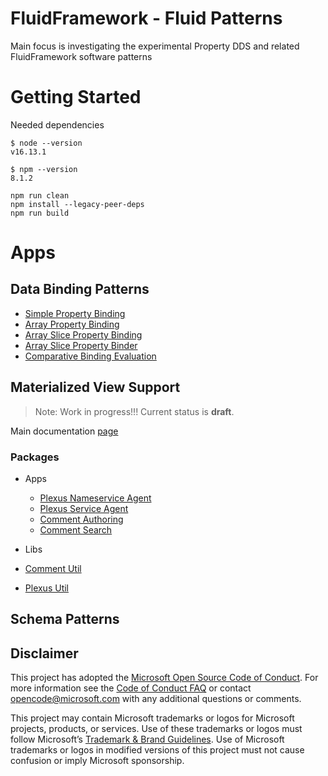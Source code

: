# FluidFramework - Fluid Patterns

Main focus is investigating the experimental Property DDS and related FluidFramework software patterns


# Getting Started

Needed dependencies
```
$ node --version
v16.13.1

$ npm --version
8.1.2
```

```
npm run clean
npm install --legacy-peer-deps
npm run build
```

# Apps

## Data Binding Patterns

- [Simple Property Binding](./apps/simple-property-binding/) 
- [Array Property Binding](./apps/array-property-binding/)
- [Array Slice Property Binding](./apps/array-slice-property-binding/) 
- [Array Slice Property Binder](./apps/array-slice-property-binder/) 
- [Comparative Binding Evaluation](./apps/dynamic-property-comparative/) 

## Materialized View Support

>Note: Work in progress!!! Current status is __draft__.

Main documentation [page](./apps/comment-authoring/README.md)

### Packages

- Apps
  - [Plexus Nameservice Agent](./apps/plexus-nameservice-agent/)
  - [Plexus Service Agent](./apps/plexus-service-agent/)
  - [Comment Authoring](./apps/comment-authoring/)
  - [Comment Search](./apps/comment-search/)

- Libs
 - [Comment Util](./libs/comment-util/)
 - [Plexus Util](./libs/plexus-util/)

## Schema Patterns

## Disclaimer

This project has adopted the [Microsoft Open Source Code of Conduct](https://opensource.microsoft.com/codeofconduct/).
For more information see the [Code of Conduct FAQ](https://opensource.microsoft.com/codeofconduct/faq/) or contact
[opencode@microsoft.com](mailto:opencode@microsoft.com) with any additional questions or comments.

This project may contain Microsoft trademarks or logos for Microsoft projects, products, or services. Use of these
trademarks or logos must follow Microsoft’s [Trademark & Brand Guidelines](https://www.microsoft.com/trademarks). Use of
Microsoft trademarks or logos in modified versions of this project must not cause confusion or imply Microsoft
sponsorship.
